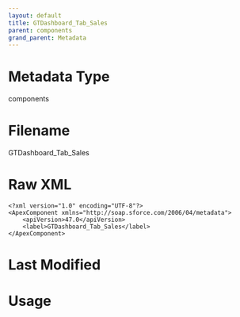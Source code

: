 ```yaml
---
layout: default
title: GTDashboard_Tab_Sales
parent: components
grand_parent: Metadata
---
```

# Metadata Type
components


# Filename 
GTDashboard_Tab_Sales


# Raw XML
```
<?xml version="1.0" encoding="UTF-8"?>
<ApexComponent xmlns="http://soap.sforce.com/2006/04/metadata">
    <apiVersion>47.0</apiVersion>
    <label>GTDashboard_Tab_Sales</label>
</ApexComponent>
```


# Last Modified


# Usage
